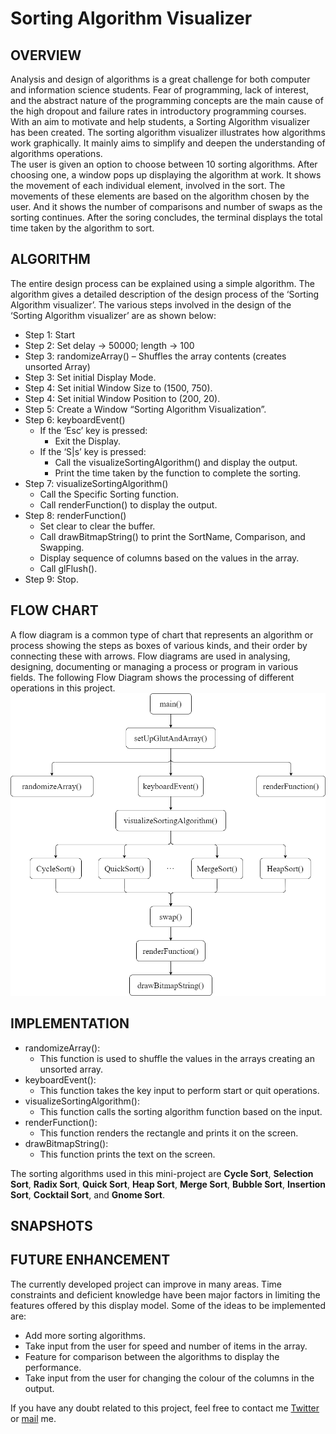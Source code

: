 
# Sorting Algorithm Visualizer
## OVERVIEW
Analysis and design of algorithms is a great challenge for both computer and information science students. Fear of programming, lack of interest, and the abstract nature of the programming concepts are the main cause of the high dropout and failure rates in introductory programming courses. With an aim to motivate and help students, a Sorting Algorithm visualizer has been created. The sorting algorithm visualizer illustrates how algorithms work graphically. It mainly aims to simplify and deepen the understanding of algorithms operations.    
The user is given an option to choose between 10 sorting algorithms. After choosing one, a window pops up displaying the algorithm at work. It shows the movement of each individual element, involved in the sort. The movements of these elements are based on the algorithm chosen by the user. And it shows the number of comparisons and number of swaps as the sorting continues. After the soring concludes, the terminal displays the total time taken by the algorithm to sort.
## ALGORITHM
The entire design process can be explained using a simple algorithm. The algorithm gives a detailed description of the design process of the ‘Sorting Algorithm visualizer’. The various steps involved in the design of the ‘Sorting Algorithm visualizer’ are as shown below:
- Step 1: Start
- Step 2: Set delay → 50000; length → 100
- Step 3: randomizeArray() – Shuffles the array contents (creates unsorted Array)
- Step 3: Set initial Display Mode.
- Step 4: Set initial Window Size to (1500, 750).
- Step 4: Set initial Window Position to (200, 20).
- Step 5: Create a Window “Sorting Algorithm Visualization”.
- Step 6: keyboardEvent()
    - If the ‘Esc’ key is pressed:
      - Exit the Display.
    - If the ‘S|s’ key is pressed:
      - Call the visualizeSortingAlgorithm() and display the output.
      - Print the time taken by the function to complete the sorting.
- Step 7: visualizeSortingAlgorithm()
    - Call the Specific Sorting function.
    - Call renderFunction() to display the output.
- Step 8: renderFunction()
    - Set clear to clear the buffer.
    - Call drawBitmapString() to print the SortName, Comparison, and Swapping.
    - Display sequence of columns based on the values in the array.
    - Call glFlush().
- Step 9: Stop.
## FLOW CHART
A flow diagram is a common type of chart that represents an algorithm or process showing the steps as boxes of various kinds, and their order by connecting these with arrows. Flow diagrams are used in analysing, designing, documenting or managing a process or program in various fields. The following Flow Diagram shows the processing of different operations in this project.
![Flow Chart](Snapshots/FlowChart.png)
## IMPLEMENTATION
- randomizeArray():
  - This function is used to shuffle the values in the arrays creating an unsorted array.
- keyboardEvent():
  - This function takes the key input to perform start or quit operations.
- visualizeSortingAlgorithm():
  - This function calls the sorting algorithm function based on the input.
- renderFunction():
  - This function renders the rectangle and prints it on the screen.
- drawBitmapString():
  - This function prints the text on the screen.

The sorting algorithms used in this mini-project are **Cycle Sort**, **Selection Sort**, **Radix Sort**, **Quick Sort**, **Heap Sort**, **Merge Sort**, **Bubble Sort**, **Insertion Sort**, **Cocktail Sort**, and **Gnome Sort**.
## SNAPSHOTS
## FUTURE ENHANCEMENT
The currently developed project can improve in many areas. Time constraints and deficient knowledge have been major factors in limiting the features offered by this display model.
Some of the ideas to be implemented are:
- Add more sorting algorithms.
- Take input from the user for speed and number of items in the array.
- Feature for comparison between the algorithms to display the performance.
- Take input from the user for changing the colour of the columns in the output.

If you have any doubt related to this project, feel free to contact me [Twitter](https://twitter.com/sh0ck_thi) or [mail](mailto:thirumalaishaktivel@gmail.com) me.
